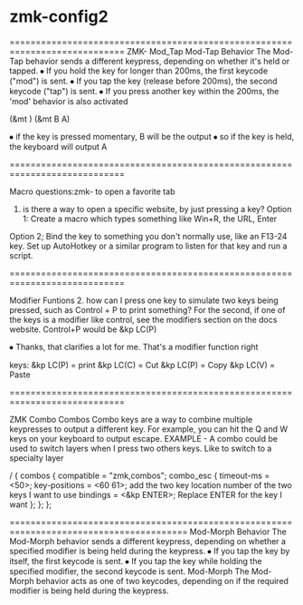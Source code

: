 # zmk-config2
============================================================================
ZMK- Mod_Tap
Mod-Tap Behavior
The Mod-Tap behavior sends a different keypress, depending on whether it's held or tapped.
⦁	If you hold the key for longer than 200ms, the first keycode ("mod") is sent.
⦁	If you tap the key (release before 200ms), the second keycode ("tap") is sent.
⦁	If you press another key within the 200ms, the 'mod' behavior is also activated

(&mt )
(&mt B A) 

⦁	if the key is pressed momentary, B will be the output
⦁	so if the key is held, the keyboard will output A 

============================================================================

Macro
questions:zmk- to open a favorite tab
1. is there a way to open a specific website, by just pressing a key?
Option 1:
Create a macro which types something like Win+R, the URL, Enter


Option 2;
Bind the key to something you don't normally use, like an F13-24 key. Set up AutoHotkey or a similar program to listen for that key and run a script.

============================================================================

Modifier Funtions
2. how can I press one key to simulate two keys being pressed, such as Control + P to print something?
For the second, if one of the keys is a modifier like control, see the modifiers section on the docs website. Control+P would be &kp LC(P)

⦁	Thanks, that clarifies a lot for me. That's a modifier function right

keys:
&kp LC(P) = print
&kp LC(C) = Cut
&kp LC(P) = Copy
&kp LC(V) = Paste


============================================================================

ZMK Combo
Combos
Combo keys are a way to combine multiple keypresses to output a different key. For example, you can hit the Q and W keys on your keyboard to output escape.
EXAMPLE - A combo could be used to switch layers when I press two others keys. Like to switch to a specialty layer

/ {
combos {
compatible = "zmk,combos";
combo_esc {
timeout-ms = <50>;
key-positions = <60 61>;               add the two key location number of the two keys I want to use
bindings = <&kp ENTER>;               Replace ENTER for the key I want
    };
  };
};


========================================================================================
Mod-Morph Behavior
The Mod-Morph behavior sends a different keypress, depending on whether a specified modifier is being held during the keypress.
⦁	If you tap the key by itself, the first keycode is sent.
⦁	If you tap the key while holding the specified modifier, the second keycode is sent.
Mod-Morph
The Mod-Morph behavior acts as one of two keycodes, depending on if the required modifier is being held during the keypress.
